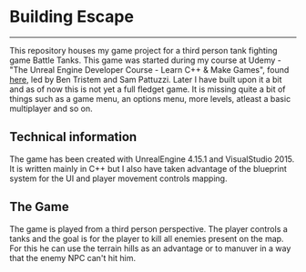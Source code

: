 # Building Escape
---
This repository houses my game project for a third person tank fighting game Battle Tanks. This game was started during my course at Udemy - "The Unreal Engine Developer Course - Learn C++ & Make Games", found [here](https://www.udemy.com/unrealcourse?couponCode=GitHubDiscount), led by Ben Tristem and Sam Pattuzzi. Later I have built upon it a bit and as of now this is not yet a full fledget game. It is missing quite a bit of things such as a game menu, an options menu, more levels, atleast a basic multiplayer and so on.

## Technical information
The game has been created with UnrealEngine 4.15.1 and VisualStudio 2015. It is written mainly in C++ but I also have taken advantage of the blueprint system for the UI and player movement controls mapping. 

## The Game
The game is played from a third person perspective. The player controls a tanks and the goal is for the player to kill all enemies present on the map. For this he can use the terrain hills as an advantage or to manuver in a way that the enemy NPC can't hit him.